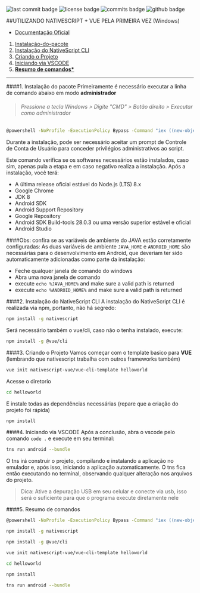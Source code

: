 ![last commit badge](https://badgen.net/github/last-commit/fddaineze/NativeScript-App-Example) ![license badge](https://badgen.net/github/license/fddaineze/NativeScript-App-Example) ![commits badge](https://badgen.net/github/commits/fddaineze/NativeScript-App-Example) ![github badge](https://badgen.net/badge/icon/github?icon=github&label)


##UTILIZANDO NATIVESCRIPT + VUE PELA PRIMEIRA VEZ (Windows)

- [Documentação Oficial](https://docs.nativescript.org/start/quick-setup)
1. [Instalação-do-pacote](#1.-Instalação-do-pacote)
2. [Instalação do NativeScript CLI](#2.-Instalação-do-NativeScript-CLI)
3. [Criando o Projeto](3.-Criando-o-Projeto)
4. [Iniciando via VSCODE](4.-Iniciando-via-VSCODE)
5. **[Resumo de comandos*](5.-Resumo-de-comandos)**

---

####1. Instalação do pacote
Primeiramente é necessário executar a linha de comando abaixo em modo **administrador**

> ###### *Pressione a tecla Windows > Digite "CMD" > Botão direito > Executar como administrador*

```bash
@powershell -NoProfile -ExecutionPolicy Bypass -Command "iex ((new-object net.webclient).DownloadString('https://www.nativescript.org/setup/win'))"
```

Durante a instalação, pode ser necessário aceitar um prompt de Controle de Conta de Usuário para conceder privilégios administrativos ao script.

Este comando verifica se os softwares necessários estão instalados, caso sim, apenas pula a etapa e em caso negativo realiza a instalação. Após a instalação, você terá:

- A última release oficial estável do Node.js (LTS) 8.x
- Google Chrome
- JDK 8
- Android SDK
- Android Support Repository
- Google Repository
- Android SDK Build-tools 28.0.3 ou uma versão superior estável e oficial
- Android Studio

####Obs: confira se as variáveis de ambiente do JAVA estão corretamente configuradas:
As duas variáveis ​​de ambiente `JAVA_HOME` e `ANDROID_HOME` são necessárias para o desenvolvimento em Android, que deveriam ter sido automaticamente adicionadas como parte da instalação:

- Feche qualquer janela de comando do windows
- Abra uma nova janela de comando
- execute `echo %JAVA_HOME%` and make sure a valid path is returned
- execute `echo %ANDROID_HOME%` and make sure a valid path is returned

####2. Instalação do NativeScript CLI
A instalação do NativeScript CLI é realizada via npm, portanto, não há segredo:
```bash
npm install -g nativescript
```
Será necessário também o vue/cli, caso não o tenha instalado, execute:
```bash
npm install -g @vue/cli
```

####3. Criando o Projeto
Vamos começar com o template basico para **VUE** (lembrando que nativescript trabalha com outros frameworks também)
```bash
vue init nativescript-vue/vue-cli-template helloworld
```
Acesse o diretorio
```bash
cd helloworld
```
E instale todas as dependências necessárias (repare que a criação do projeto foi rápida)
```bash
npm install
```

####4. Iniciando via VSCODE
Após a conclusão, abra o vscode pelo comando `code .` e execute em seu terminal:
```bash
tns run android --bundle
```

O tns irá construir o projeto, compilando e instalando a aplicação no emulador e, após isso, iniciando a aplicação automaticamente. O tns fica então executando no terminal, observando qualquer alteração nos arquivos do projeto.

> Dica: Ative a depuração USB em seu celular e conecte via usb, isso será o suficiente para que o programa execute diretamente nele

####5. Resumo de comandos


```bash
@powershell -NoProfile -ExecutionPolicy Bypass -Command "iex ((new-object net.webclient).DownloadString('https://www.nativescript.org/setup/win'))"

npm install -g nativescript

npm install -g @vue/cli

vue init nativescript-vue/vue-cli-template helloworld

cd helloworld

npm install

tns run android --bundle
```
